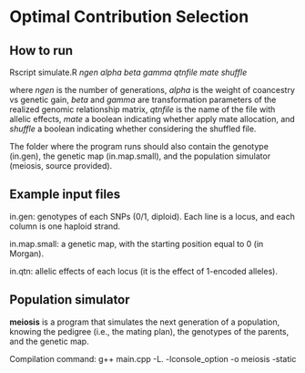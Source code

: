 # Optimal Contribution Selection

## How to run

Rscript simulate.R _ngen_ _alpha_ _beta_ _gamma_ _qtnfile_ _mate_ _shuffle_

where _ngen_ is the number of generations, _alpha_ is the weight of coancestry vs genetic gain, _beta_ and _gamma_ are transformation parameters of the realized genomic relationship matrix, _qtnfile_ is the name of the file with allelic effects, _mate_ a boolean indicating whether apply mate allocation, and _shuffle_ a boolean indicating whether considering the shuffled file. 

The folder where the program runs should also contain the genotype (in.gen), the genetic map (in.map.small), and the population simulator (meiosis, source provided). 

## Example input files

in.gen: genotypes of each SNPs (0/1, diploid). Each line is a locus, and each column is one haploid strand. 

in.map.small: a genetic map, with the starting position equal to 0 (in Morgan).

in.qtn: allelic effects of each locus (it is the effect of 1-encoded alleles). 

## Population simulator

**meiosis** is a program that simulates the next generation of a population, knowing the pedigree (i.e., the mating plan), the genotypes of the parents, and the genetic map. 

Compilation command: 
g++ main.cpp -L. -lconsole_option -o meiosis -static
